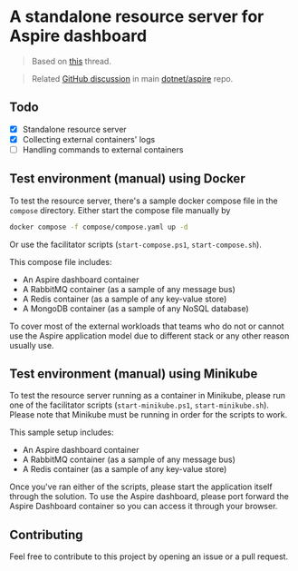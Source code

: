 # A standalone resource server for Aspire dashboard

> Based on [this](https://github.com/dotnet/aspire/discussions/4440) thread.

> Related [GitHub discussion](https://github.com/dotnet/aspire/discussions/6772) in main [dotnet/aspire](https://github.com/dotnet/aspire) repo.


## Todo

- [x] Standalone resource server
- [x] Collecting external containers' logs
- [ ] Handling commands to external containers

## Test environment (manual) using Docker

To test the resource server, there's a sample docker compose file in the `compose` directory. Either start the compose file
manually by

```bash
docker compose -f compose/compose.yaml up -d
```

Or use the facilitator scripts (`start-compose.ps1`, `start-compose.sh`).

This compose file includes:
- An Aspire dashboard container
- A RabbitMQ container (as a sample of any message bus)
- A Redis container (as a sample of any key-value store)
- A MongoDB container (as a sample of any NoSQL database)

To cover most of the external workloads that teams who do not or cannot use the Aspire application model due to different stack or any other reason usually use.

## Test environment (manual) using Minikube

To test the resource server running as a container in Minikube, please run one of the facilitator scripts (`start-minikube.ps1`, `start-minikube.sh`).
Please note that Minikube must be running in order for the scripts to work.

This sample setup includes:
- An Aspire dashboard container
- A RabbitMQ container (as a sample of any message bus)
- A Redis container (as a sample of any key-value store)

Once you've ran either of the scripts, please start the application itself through the solution.
To use the Aspire dashboard, please port forward the Aspire Dashboard container so you can access it through your browser.


## Contributing

Feel free to contribute to this project by opening an issue or a pull request.
